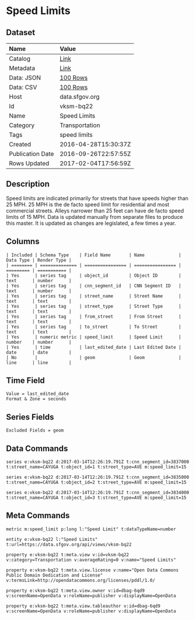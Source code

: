 # Speed Limits

## Dataset

| Name | Value |
| :--- | :---- |
| Catalog | [Link](https://catalog.data.gov/dataset/speed-limits) |
| Metadata | [Link](https://data.sfgov.org/api/views/vksm-bq22) |
| Data: JSON | [100 Rows](https://data.sfgov.org/api/views/vksm-bq22/rows.json?max_rows=100) |
| Data: CSV | [100 Rows](https://data.sfgov.org/api/views/vksm-bq22/rows.csv?max_rows=100) |
| Host | data.sfgov.org |
| Id | vksm-bq22 |
| Name | Speed Limits |
| Category | Transportation |
| Tags | speed limits |
| Created | 2016-04-28T15:30:37Z |
| Publication Date | 2016-09-26T22:57:55Z |
| Rows Updated | 2017-02-04T17:56:59Z |

## Description

Speed limits are indicated primarily for streets that have speeds higher than 25 MPH. 25 MPH is the de facto speed limit for residential and most commercial streets. Alleys narrower than 25 feet can have de facto speed limits of 15 MPH. Data is updated manually from separate files to produce this master. It is updated as changes are legislated, a few times a year.

## Columns

```ls
| Included | Schema Type    | Field Name       | Name             | Data Type | Render Type |
| ======== | ============== | ================ | ================ | ========= | =========== |
| Yes      | series tag     | object_id        | Object ID        | text      | number      |
| Yes      | series tag     | cnn_segment_id   | CNN Segment ID   | text      | number      |
| Yes      | series tag     | street_name      | Street Name      | text      | text        |
| Yes      | series tag     | street_type      | Street Type      | text      | text        |
| Yes      | series tag     | from_street      | From Street      | text      | text        |
| Yes      | series tag     | to_street        | To Street        | text      | text        |
| Yes      | numeric metric | speed_limit      | Speed Limit      | number    | number      |
| Yes      | time           | last_edited_date | Last Edited Date | date      | date        |
| No       |                | geom             | Geom             | line      | line        |
```

## Time Field

```ls
Value = last_edited_date
Format & Zone = seconds
```

## Series Fields

```ls
Excluded Fields = geom
```

## Data Commands

```ls
series e:vksm-bq22 d:2017-03-14T12:26:19.791Z t:cnn_segment_id=3837000 t:street_name=CAYUGA t:object_id=1 t:street_type=AVE m:speed_limit=15

series e:vksm-bq22 d:2017-03-14T12:26:19.791Z t:cnn_segment_id=3835000 t:street_name=CAYUGA t:object_id=2 t:street_type=AVE m:speed_limit=15

series e:vksm-bq22 d:2017-03-14T12:26:19.791Z t:cnn_segment_id=3834000 t:street_name=CAYUGA t:object_id=3 t:street_type=AVE m:speed_limit=15
```

## Meta Commands

```ls
metric m:speed_limit p:long l:"Speed Limit" t:dataTypeName=number

entity e:vksm-bq22 l:"Speed Limits" t:url=https://data.sfgov.org/api/views/vksm-bq22

property e:vksm-bq22 t:meta.view v:id=vksm-bq22 v:category=Transportation v:averageRating=0 v:name="Speed Limits"

property e:vksm-bq22 t:meta.view.license v:name="Open Data Commons Public Domain Dedication and License" v:termsLink=http://opendatacommons.org/licenses/pddl/1.0/

property e:vksm-bq22 t:meta.view.owner v:id=dbag-6qd9 v:screenName=OpenData v:roleName=publisher v:displayName=OpenData

property e:vksm-bq22 t:meta.view.tableauthor v:id=dbag-6qd9 v:screenName=OpenData v:roleName=publisher v:displayName=OpenData
```
